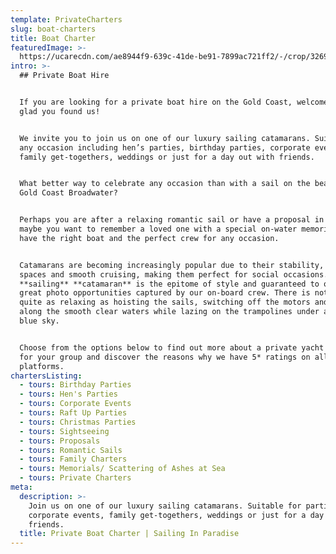 ```yaml
---
template: PrivateCharters
slug: boat-charters
title: Boat Charter
featuredImage: >-
  https://ucarecdn.com/ae8944f9-639c-41de-be91-7899ac721ff2/-/crop/3269x1740/0,528/-/preview/
intro: >-
  ## Private Boat Hire


  If you are looking for a private boat hire on the Gold Coast, welcome, we are
  glad you found us!  


  We invite you to join us on one of our luxury sailing catamarans. Suitable for
  any occasion including hen’s parties, birthday parties, corporate events,
  family get-togethers, weddings or just for a day out with friends.


  What better way to celebrate any occasion than with a sail on the beautiful
  Gold Coast Broadwater?


  Perhaps you are after a relaxing romantic sail or have a proposal in mind? Or
  maybe you want to remember a loved one with a special on-water memorial. We
  have the right boat and the perfect crew for any occasion.


  Catamarans are becoming increasingly popular due to their stability, wide deck
  spaces and smooth cruising, making them perfect for social occasions.   A
  **sailing** **catamaran** is the epitome of style and guaranteed to offer some
  great photo opportunities captured by our on-board crew. There is nothing
  quite as relaxing as hoisting the sails, switching off the motors and gliding
  along the smooth clear waters while lazing on the trampolines under a sunny
  blue sky.


  Choose from the options below to find out more about a private yacht charter
  for your group and discover the reasons why we have 5* ratings on all review
  platforms.
chartersListing:
  - tours: Birthday Parties
  - tours: Hen's Parties
  - tours: Corporate Events
  - tours: Raft Up Parties
  - tours: Christmas Parties
  - tours: Sightseeing
  - tours: Proposals
  - tours: Romantic Sails
  - tours: Family Charters
  - tours: Memorials/ Scattering of Ashes at Sea
  - tours: Private Charters
meta:
  description: >-
    Join us on one of our luxury sailing catamarans. Suitable for parties,
    corporate events, family get-togethers, weddings or just for a day out with
    friends.
  title: Private Boat Charter | Sailing In Paradise
---
```

